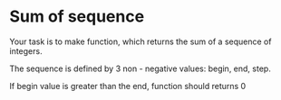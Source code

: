 # Sum of sequence

Your task is to make
function, which returns the sum of a sequence of integers.

The sequence is defined by 3 non - negative values: begin, end, step.

If begin value is greater than the end,
function should returns 0
